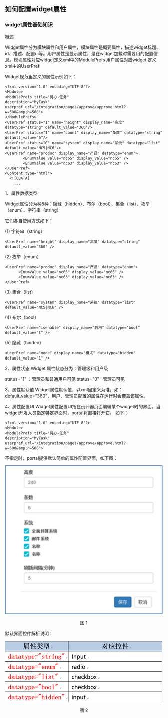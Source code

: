 ## 如何配置widget属性


### widget属性基础知识

概述

Widget属性分为模块属性和用户属性，模块属性是概要属性，描述widget标题、id、描述、配置ui等。用户属性是显示属性，是在widget加载时需要用的配置信息。模块属性对应widget定义xml中的ModulePrefs 用户属性对应widget 定义xml中的UserPref

Widget规范里定义的属性示例如下：

	<?xml version="1.0" encoding="UTF-8"?>
	<Module>
	<ModulePrefs title="待办-任务"
	description="MyTask"
	userpref_url="/integration/pages/approve/approve.html?w=500&amp;h=500">
	</ModulePrefs>
	<UserPref status="1" name="height" display_name="高度" datatype="string" default_value="360"/> 
	<UserPref status="1" name="count" display_name="条数" datatype="string" default_value="6"/>
	<UserPref status="0" name="system" display_name="系统" datatype="list" default_value="NC5|NC6"/> 
	<UserPref name="produc" display_name="产品" datatype="enum">
	        <EnumValue value="nc65" display_value="nc65" />
	        <EnumValue value="nc63" display_value="nc63" />
	</UserPref>
	<Content type="html">
	  <![CDATA[
		...

1、属性数据类型

Widget属性分为种5种：隐藏（hidden）、布尔（bool）、集合（list）、枚举（enum）、字符串（string）

它们各自使用方式如下：

(1) 字符串（string）

	<UserPref name="height" display_name="高度" datatype="string" default_value="360" />

(2) 枚举（enum）
  
	<UserPref name="produc" display_name="产品" datatype="enum">
	      <EnumValue value="nc65" display_value="nc65" />
	      <EnumValue value="nc63" display_value="nc63" />
	</UserPref>


(3) 集合（list）

	<UserPref name="system" display_name="系统" datatype="list" default_value="NC5|NC6" />

(4) 布尔（bool）

	<UserPref name="isenable" display_name="启用" datatype="bool" default_value="t" />

(5) 隐藏（hidden）

	<UserPref name="mode" display_name="模式" datatype="hidden" default_value="1" />

2、属性状态
Widget 属性状态分为：管理级和用户级

status="1"  ：管理员和普通用户可见
status="0" : 管理员可见

3、属性默认值
Widget属性默认值，以xml里定义为准，如：default_value="360"，用户、管理员配置的属性在运行时会覆盖该属性。

4、属性配置UI
Widget属性配置UI指在设计器页面编辑某个widget时的界面，当widget开发人员指定特定界面时，portal将直接打开它。
如下：

	<?xml version="1.0" encoding="UTF-8"?>
	<Module>
	<ModulePrefs title="待办-任务"
	description="MyTask"
	userpref_url="/integration/pages/approve/approve.html?w=500&amp;h=500">

不指定时，portal提供默认简单的属性配置界面，如下图：

![](/articles/cportal/2-/images/6-1.png)
<p align="center">图 1</p>

默认界面控件解析说明：

![](/articles/cportal/2-/images/6-2.PNG)
<p align="center">图 2</p>

